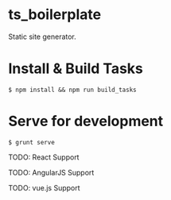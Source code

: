 ts_boilerplate
===============

Static site generator.

# Install & Build Tasks

```shell
$ npm install && npm run build_tasks
```

# Serve for development

```shell
$ grunt serve
```

TODO: React Support

TODO: AngularJS Support

TODO: vue.js Support
